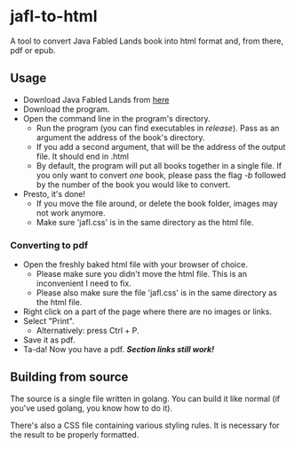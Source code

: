 # jafl-to-html
A tool to convert Java Fabled Lands book into html format and, from there, pdf or epub.

## Usage
- Download Java Fabled Lands from [here](https://flapp.sourceforge.net/)
- Download the program.
- Open the command line in the program's directory.
    - Run the program (you can find executables in *release*). Pass as an argument the address of the book's directory.
    - If you add a second argument, that will be the address of the output file. It should end in .html
    - By default, the program will put all books together in a single file. If you only want to convert *one* book, please pass the flag *-b* followed by the number of the book you would like to convert.
- Presto, it's done!
    - If you move the file around, or delete the book folder, images may not work anymore.
    - Make sure 'jafl.css' is in the same directory as the html file.
### Converting to pdf
- Open the freshly baked html file with your browser of choice.
    - Please make sure you didn't move the html file. This is an inconvenient I need to fix.
    - Please also make sure the file 'jafl.css' is in the same directory as the html file.
- Right click on a part of the page where there are no images or links.
- Select "Print".
    - Alternatively: press Ctrl + P.
- Save it as pdf.
- Ta-da! Now you have a pdf. ***Section links still work!***

## Building from source
The source is a single file written in golang. You can build it like normal (if you've used golang, you know how to do it).

There's also a CSS file containing various styling rules. It is necessary for the result to be properly formatted.
